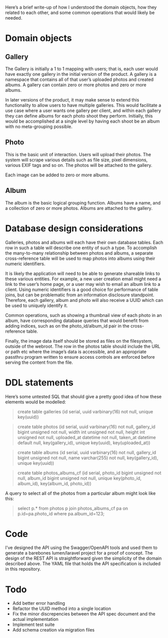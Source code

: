 Here’s a brief write-up of how I understood the domain objects, how they related to each other, and some common operations that would likely be needed.

# Domain objects

## Gallery

The Gallery is initially a 1 to 1 mapping with users; that is, each user would have exactly one gallery in the initial version of the product. A gallery is a namespace that contains all of that user’s uploaded photos and created albums. A gallery can contain zero or more photos and zero or more albums.

In later versions of the product, it may make sense to extend this functionality to allow users to have multiple galleries. This would facilitate a use case where a user wants one gallery per client, and within each gallery they can define albums for each photo shoot they perform. Initially, this would be accomplished at a single level by having each shoot be an album with no meta-grouping possible.

## Photo

This is the basic unit of interaction. Users will upload their photos. The system will scrape various details such as file size, pixel dimensions, various EXIF tags and so on. The photos will be attached to the gallery.

Each image can be added to zero or more albums.

## Album

The album is the basic logical grouping function. Albums have a name, and a collection of zero or more photos. Albums are attached to the gallery.

# Database design considerations

Galleries, photos and albums will each have their own database tables. Each row in such a table will describe one entity of such a type. To accomplish the many-to-many relationship between photos and albums, a separate cross-reference table will be used to map photos into albums using their numeric identifiers.

It is likely the application will need to be able to generate shareable links to these various entities. For example, a new user creation email might need a link to the user’s home page, or a user may wish to email an album link to a client. Using numeric identifiers is a good choice for performance of table joins, but can be problematic from an information disclosure standpoint. Therefore, each gallery, album and photo will also receive a UUID which can be used to uniquely identify it.

Common operations, such as showing a thumbnail view of each photo in an album, have corresponding database queries that would benefit from adding indices, such as on the photo_id/album_id pair in the cross-reference table.

Finally, the image data itself should be stored as files on the filesystem, outside of the webroot. The row in the photos table should include the URL or path etc where the image’s data is accessible, and an appropriate passthru program written to ensure access controls are enforced before serving the content from the file.

# DDL statements
Here’s some untested SQL that should give a pretty good idea of how these elements would be modelled:

> create table galleries (id serial, uuid varbinary(16) not null, unique key(uuid))

> create table photos (id serial, uuid varbinary(16) not null, gallery_id bigint unsigned not null, width int unsigned not null, height int unsigned not null, uploaded_at datetime not null, taken_at datetime default null, key(gallery_id), unique key(uuid), key(uploaded_at))

> create table albums (id serial, uuid varbinary(16) not null, gallery_id bigint unsigned not null, name varchar(255) not null, key(gallery_id), unique key(uuid))

> create table photos_albums_cf (id serial, photo_id bigint unsigned not null, album_id bigint unsigned not null, unique key(photo_id, album_id), key(album_id, photo_id))

A query to select all of the photos from a particular album might look like this:

> select p.* from photos p join photos_albums_cf pa on p.id=pa.photo_id where pa.album_id=123;

# Code

I've designed the API using the Swagger/OpenAPI tools and used them to generate a barebones lumen/laravel project for a proof of concept. The design of the REST API is straightforward given the simplicity of the domain described above. The YAML file that holds the API specification is included in this repository.

# Todo

- Add better error handling
- Refactor the UUID method into a single location
- Fix the minor discrepencies between the API spec document and the actual implementation
- Implement test suite
- Add schema creation via migration files
